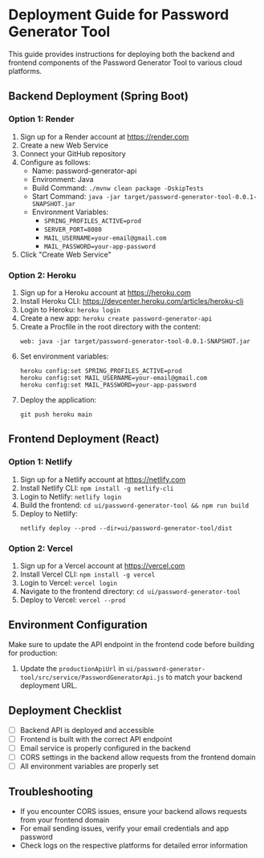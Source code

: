 # Deployment Guide for Password Generator Tool

This guide provides instructions for deploying both the backend and frontend components of the Password Generator Tool to various cloud platforms.

## Backend Deployment (Spring Boot)

### Option 1: Render

1. Sign up for a Render account at https://render.com
2. Create a new Web Service
3. Connect your GitHub repository
4. Configure as follows:
   - Name: password-generator-api
   - Environment: Java
   - Build Command: `./mvnw clean package -DskipTests`
   - Start Command: `java -jar target/password-generator-tool-0.0.1-SNAPSHOT.jar`
   - Environment Variables:
     - `SPRING_PROFILES_ACTIVE=prod`
     - `SERVER_PORT=8080`
     - `MAIL_USERNAME=your-email@gmail.com`
     - `MAIL_PASSWORD=your-app-password`
5. Click "Create Web Service"

### Option 2: Heroku

1. Sign up for a Heroku account at https://heroku.com
2. Install Heroku CLI: https://devcenter.heroku.com/articles/heroku-cli
3. Login to Heroku: `heroku login`
4. Create a new app: `heroku create password-generator-api`
5. Create a Procfile in the root directory with the content:
   ```
   web: java -jar target/password-generator-tool-0.0.1-SNAPSHOT.jar
   ```
6. Set environment variables:
   ```
   heroku config:set SPRING_PROFILES_ACTIVE=prod
   heroku config:set MAIL_USERNAME=your-email@gmail.com
   heroku config:set MAIL_PASSWORD=your-app-password
   ```
7. Deploy the application:
   ```
   git push heroku main
   ```

## Frontend Deployment (React)

### Option 1: Netlify

1. Sign up for a Netlify account at https://netlify.com
2. Install Netlify CLI: `npm install -g netlify-cli`
3. Login to Netlify: `netlify login`
4. Build the frontend: `cd ui/password-generator-tool && npm run build`
5. Deploy to Netlify: 
   ```
   netlify deploy --prod --dir=ui/password-generator-tool/dist
   ```
   
### Option 2: Vercel

1. Sign up for a Vercel account at https://vercel.com
2. Install Vercel CLI: `npm install -g vercel`
3. Login to Vercel: `vercel login`
4. Navigate to the frontend directory: `cd ui/password-generator-tool`
5. Deploy to Vercel: `vercel --prod`

## Environment Configuration

Make sure to update the API endpoint in the frontend code before building for production:

1. Update the `productionApiUrl` in `ui/password-generator-tool/src/service/PasswordGeneratorApi.js` to match your backend deployment URL.

## Deployment Checklist

- [ ] Backend API is deployed and accessible
- [ ] Frontend is built with the correct API endpoint
- [ ] Email service is properly configured in the backend
- [ ] CORS settings in the backend allow requests from the frontend domain
- [ ] All environment variables are properly set

## Troubleshooting

- If you encounter CORS issues, ensure your backend allows requests from your frontend domain
- For email sending issues, verify your email credentials and app password
- Check logs on the respective platforms for detailed error information
